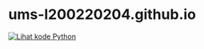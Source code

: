 # ums-l200220204.github.io
[![Lihat kode Python](https://img.shields.io/badge/Lihat-Kode%20Python-blue)](./tug.py)